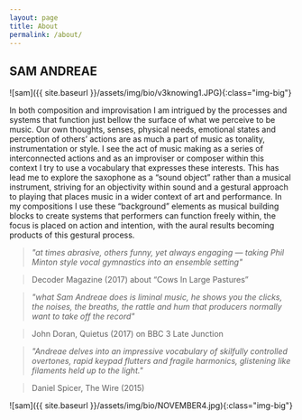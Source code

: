 ```yaml
---
layout: page
title: About
permalink: /about/
---
```


## SAM ANDREAE

![sam]({{ site.baseurl }}/assets/img/bio/v3knowing1.JPG){:class="img-big"}

In both composition and improvisation I am intrigued by the processes and systems that function just bellow the surface of what we perceive to be music. Our own thoughts, senses, physical needs, emotional states and perception of others’ actions are as much a part of music as tonality, instrumentation or style. I see the act of music making as a series of interconnected actions and as an improviser or composer within this context I try to use a vocabulary that expresses these interests. This has lead me to explore the saxophone as a “sound object” rather than a musical instrument, striving for an objectivity within sound and a gestural approach to playing that places music in a wider context of art and performance. In my compositions I use these “background” elements as musical building blocks to create systems that performers can function freely within, the focus is placed on action and intention, with the aural results becoming products of this gestural process.


>*"at times abrasive, others funny, yet always engaging — taking Phil Minton style vocal gymnastics into an ensemble setting"*

>Decoder Magazine (2017) about “Cows In Large Pastures”

>*"what Sam Andreae does is liminal music, he shows you the clicks, the noises, the breaths, the rattle and hum that producers normally want to take off the record"*

>John Doran, Quietus (2017) on BBC 3 Late Junction

>*"Andreae delves into an impressive vocabulary of skilfully controlled overtones, rapid keypad flutters and fragile harmonics, glistening like filaments held up to the light."*

>Daniel Spicer, The Wire (2015)

![sam]({{ site.baseurl }}/assets/img/bio/NOVEMBER4.jpg){:class="img-big"}

